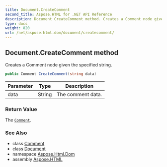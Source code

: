 ```yaml
---
title: Document.CreateComment
second_title: Aspose.HTML for .NET API Reference
description: Document CreateComment method. Creates a Comment node given the specified string
type: docs
weight: 820
url: /net/aspose.html.dom/document/createcomment/
---
```

## Document.CreateComment method

Creates a Comment node given the specified string.

```csharp
public Comment CreateComment(string data)
```

| Parameter | Type | Description |
| --- | --- | --- |
| data | String | The comment data. |

### Return Value

The [`Comment`](../../comment/).

### See Also

* class [Comment](../../comment/)
* class [Document](../)
* namespace [Aspose.Html.Dom](../../../aspose.html.dom/)
* assembly [Aspose.HTML](../../../)

